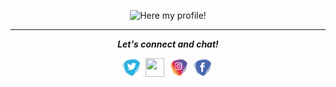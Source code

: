 <p align="center">
<img src="ErikG.gif" alt="Here my profile!">
</p>

<hr>
<p align="center">
  <i><b>Let's connect and chat!</b></i>

  <p align="center">
    <a href="https://twitter.com/aleti_sunil" alt="Twitter"><img src="twitter.png" height="30" width="30"></a>&nbsp;
    <a href="https://www.linkedin.com/in/sunilaleti/" alt="Linkedin"><img src="linkedin.png" height="30" width="30"></a>&nbsp;
    <a href="https://www.instagram.com/sunil_aleti" alt="Instagram"><img src="instagram.png" height="30" width="30"></a>&nbsp;
     <a href="https://t.me/sunilaleti" alt="Telegram"><img src="facebook.png" height="30" width="30"></a>&nbsp;

  </p>
    
</p>
